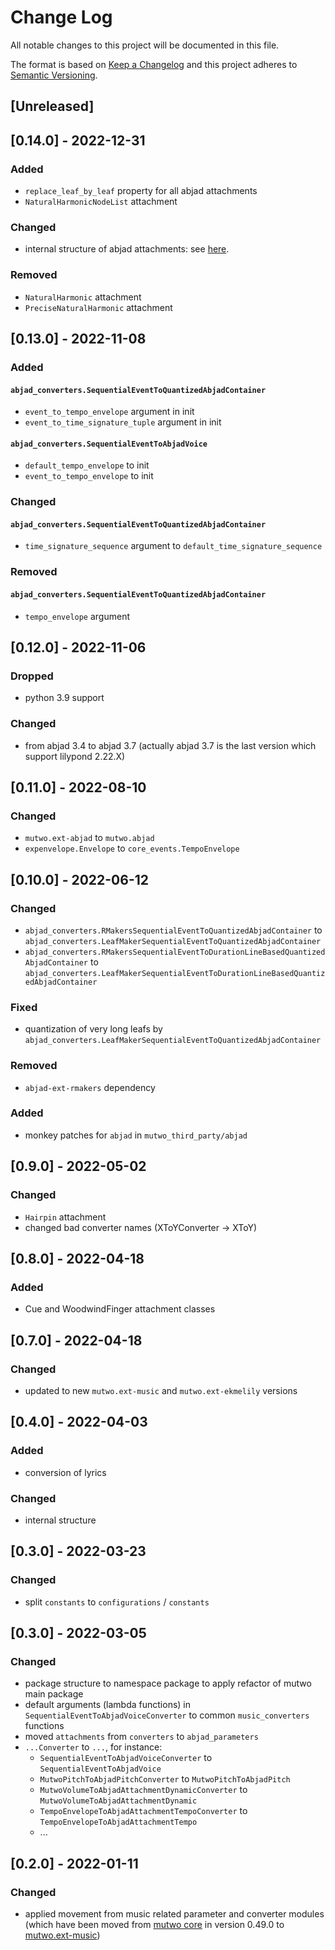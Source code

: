 # Change Log

All notable changes to this project will be documented in this file.

The format is based on [Keep a Changelog](http://keepachangelog.com/)
and this project adheres to [Semantic Versioning](http://semver.org/).

## [Unreleased]

## [0.14.0] - 2022-12-31

### Added
- `replace_leaf_by_leaf` property for all abjad attachments
- `NaturalHarmonicNodeList` attachment

### Changed
- internal structure of abjad attachments: see [here](https://github.com/mutwo-org/mutwo.abjad/commit/7a6dcfb3969349a3c867bf808f214e005a0bd472).

### Removed
- `NaturalHarmonic` attachment
- `PreciseNaturalHarmonic` attachment


## [0.13.0] - 2022-11-08

### Added

#### `abjad_converters.SequentialEventToQuantizedAbjadContainer`
- `event_to_tempo_envelope` argument in init
- `event_to_time_signature_tuple` argument in init

#### `abjad_converters.SequentialEventToAbjadVoice`
- `default_tempo_envelope` to init
- `event_to_tempo_envelope` to init

### Changed
#### `abjad_converters.SequentialEventToQuantizedAbjadContainer`
- `time_signature_sequence` argument to `default_time_signature_sequence`

### Removed
#### `abjad_converters.SequentialEventToQuantizedAbjadContainer`
- `tempo_envelope` argument


## [0.12.0] - 2022-11-06

### Dropped
- python 3.9 support

### Changed
- from abjad 3.4 to abjad 3.7 (actually abjad 3.7 is the last version which support lilypond 2.22.X)


## [0.11.0] - 2022-08-10

### Changed
- `mutwo.ext-abjad` to `mutwo.abjad`
- `expenvelope.Envelope` to `core_events.TempoEnvelope`


## [0.10.0] - 2022-06-12

### Changed
- `abjad_converters.RMakersSequentialEventToQuantizedAbjadContainer` to `abjad_converters.LeafMakerSequentialEventToQuantizedAbjadContainer`
- `abjad_converters.RMakersSequentialEventToDurationLineBasedQuantizedAbjadContainer` to `abjad_converters.LeafMakerSequentialEventToDurationLineBasedQuantizedAbjadContainer`

### Fixed
- quantization of very long leafs by `abjad_converters.LeafMakerSequentialEventToQuantizedAbjadContainer`

### Removed
- `abjad-ext-rmakers` dependency

### Added
- monkey patches for `abjad` in `mutwo_third_party/abjad`


## [0.9.0] - 2022-05-02

### Changed
- `Hairpin` attachment
- changed bad converter names (XToYConverter -> XToY)


## [0.8.0] - 2022-04-18

### Added
- Cue and WoodwindFinger attachment classes


## [0.7.0] - 2022-04-18

### Changed
- updated to new `mutwo.ext-music` and `mutwo.ext-ekmelily` versions


## [0.4.0] - 2022-04-03

### Added
- conversion of lyrics

### Changed
- internal structure


## [0.3.0] - 2022-03-23

### Changed
- split `constants` to `configurations` / `constants`

## [0.3.0] - 2022-03-05

### Changed
- package structure to namespace package to apply refactor of mutwo main package
- default arguments (lambda functions) in `SequentialEventToAbjadVoiceConverter` to common `music_converters` functions
- moved `attachments` from `converters` to `abjad_parameters`
- `...Converter` to `...`, for instance:
    - `SequentialEventToAbjadVoiceConverter` to `SequentialEventToAbjadVoice`
    - `MutwoPitchToAbjadPitchConverter` to `MutwoPitchToAbjadPitch`
    - `MutwoVolumeToAbjadAttachmentDynamicConverter` to `MutwoVolumeToAbjadAttachmentDynamic`
    - `TempoEnvelopeToAbjadAttachmentTempoConverter` to `TempoEnvelopeToAbjadAttachmentTempo`
    - ...


## [0.2.0] - 2022-01-11

### Changed
- applied movement from music related parameter and converter modules (which have been moved from [mutwo core](https://github.com/mutwo-org/mutwo) in version 0.49.0 to [mutwo.ext-music](https://github.com/mutwo-org/mutwo.ext-music))

